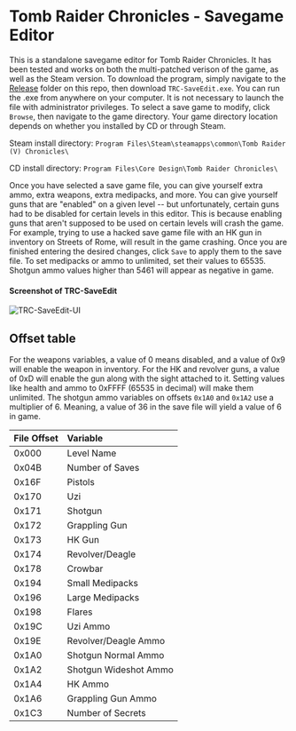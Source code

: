 # Tomb Raider Chronicles - Savegame Editor
This is a standalone savegame editor for Tomb Raider Chronicles. It has been tested and works on both the multi-patched verison of the game, as well as the Steam version. To download the program, simply navigate to the [Release](https://github.com/JulianOzelRose/TRC-SaveEdit/tree/master/x64/Release) folder on this repo, then download ```TRC-SaveEdit.exe```. You can run the .exe from anywhere on your computer. It is not necessary to launch the file with administrator privileges. To select a save game to modify, click ```Browse```, then navigate to the game directory. Your game directory location depends on whether you installed by CD or through Steam.

Steam install directory: ```Program Files\Steam\steamapps\common\Tomb Raider (V) Chronicles\```

CD install directory: ```Program Files\Core Design\Tomb Raider Chronicles\```

Once you have selected a save game file, you can give yourself extra ammo, extra weapons, extra medipacks, and more. You can give yourself guns that are "enabled" on a given level -- but unfortunately, certain guns had to be disabled for certain levels in this editor. This is because enabling guns that aren't supposed to be used on certain levels will crash the game. For example, trying to use a hacked save game file with an HK gun in inventory on Streets of Rome, will result in the game crashing. Once you are finished entering the desired changes, click ```Save``` to apply them to the save file. To set medipacks or ammo to unlimited, set their values to 65535. Shotgun ammo values higher than 5461 will appear as negative in game.

#### Screenshot of TRC-SaveEdit
![TRC-SaveEdit-UI](https://github.com/JulianOzelRose/TRC-SaveEdit/assets/95890436/e7dbfeaa-5d3b-4530-8425-cbc595e45e23)

## Offset table ##
For the weapons variables, a value of 0 means disabled, and a value of 0x9 will enable the weapon in inventory. For the HK and revolver guns,
a value of 0xD will enable the gun along with the sight attached to it. Setting values like health and ammo to 0xFFFF (65535 in decimal) will make them unlimited.
The shotgun ammo variables on offsets ```0x1A0``` and ```0x1A2``` use a multiplier of 6. Meaning, a value of 36 in the save file will yield a value of 6 in game.

| **File Offset**     | **Variable**              |
| :---                | :---                      |
| 0x000               | Level Name                |
| 0x04B               | Number of Saves           |
| 0x16F               | Pistols                   |
| 0x170               | Uzi                       |
| 0x171               | Shotgun                   |
| 0x172               | Grappling Gun             |
| 0x173               | HK Gun                    |
| 0x174               | Revolver/Deagle           |
| 0x178               | Crowbar                   |
| 0x194               | Small Medipacks           |
| 0x196               | Large Medipacks           |
| 0x198               | Flares                    |
| 0x19C               | Uzi Ammo                  |
| 0x19E               | Revolver/Deagle Ammo      |
| 0x1A0               | Shotgun Normal Ammo       |
| 0x1A2               | Shotgun Wideshot Ammo     |
| 0x1A4               | HK Ammo                   |
| 0x1A6               | Grappling Gun Ammo        |
| 0x1C3               | Number of Secrets         |
